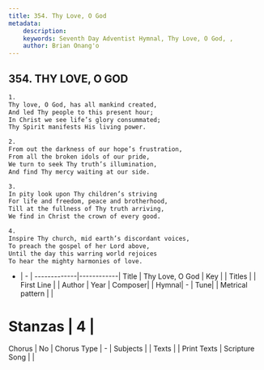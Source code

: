 ```yaml
---
title: 354. Thy Love, O God
metadata:
    description: 
    keywords: Seventh Day Adventist Hymnal, Thy Love, O God, , 
    author: Brian Onang'o
---
```



## 354. THY LOVE, O GOD

```txt
1.
Thy love, O God, has all mankind created,
And led Thy people to this present hour;
In Christ we see life’s glory consummated;
Thy Spirit manifests His living power.

2.
From out the darkness of our hope’s frustration,
From all the broken idols of our pride,
We turn to seek Thy truth’s illumination,
And find Thy mercy waiting at our side.

3.
In pity look upon Thy children’s striving
For life and freedom, peace and brotherhood,
Till at the fullness of Thy truth arriving,
We find in Christ the crown of every good.

4.
Inspire Thy church, mid earth’s discordant voices,
To preach the gospel of her Lord above,
Until the day this warring world rejoices
To hear the mighty harmonies of love.
```

- |   -  |
-------------|------------|
Title | Thy Love, O God |
Key |  |
Titles |  |
First Line |  |
Author | 
Year | 
Composer|  |
Hymnal|  - |
Tune|  |
Metrical pattern | |
# Stanzas | 4 |
Chorus | No |
Chorus Type | - |
Subjects |  |
Texts |  |
Print Texts | 
Scripture Song |  |
  
